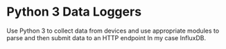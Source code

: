 # Python 3 Data Loggers
Use Python 3 to collect data from devices and use appropriate modules to parse and then submit data to an HTTP endpoint
In my case InfluxDB.
